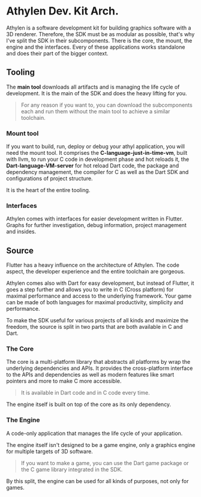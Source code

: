 # Athylen Dev. Kit Arch.
Athylen is a software development kit for building graphics software with a 3D renderer.
Therefore, the SDK must be as modular as possible, that's why I've split the SDK in their
subcomponents. There is the core, the mount, the engine and the interfaces. Every of these
applications works standalone and does their part of the bigger context.

## Tooling
The **main tool** downloads all artifacts and is managing the life cycle of development.
It is the main of the SDK and does the heavy lifting for you.
> For any reason if you want to, you can download the subcomponents each and run them without the main tool
to achieve a similar toolchain.

### Mount tool
If you want to build, run, deploy or debug your athyl application, you will need the mount tool. 
It comprises the **C-language-just-in-time-vm**, built with llvm, to run your C code in development phase and 
hot reloads it, the **Dart-language-VM-server** for hot reload Dart code, the package and dependency management, 
the compiler for C as well as the Dart SDK and
configurations of project structure.

It is the heart of the entire tooling.

### Interfaces
Athylen comes with interfaces for easier development written in Flutter. Graphs for further investigation, 
debug information, project management and insides.

## Source
Flutter has a heavy influence on the architecture of Athylen. The code aspect, the developer experience and
the entire toolchain are gorgeous. 

Athylen comes also with Dart for easy development, but instead of Flutter, it
goes a step further and allows you to write in C (Cross platform) for maximal performance and access to the underlying framework.
Your game can be made of both languages for maximal productivity, simplicity and performance.

To make the SDK useful for various projects of all kinds and maximize the freedom, the source is split in two parts that are both available in C and Dart.

### The Core
The core is a multi-platform library that abstracts all platforms by wrap the underlying dependencies and APIs.
It provides the cross-platform interface to the APIs and dependencies as well as modern features like smart pointers and 
more to make C more accessible.

> It is available in Dart code and in C code every time. 

The engine itself is built on top of the core as its only dependency.

### The Engine
A code-only application that manages the life cycle of your application.

The engine itself isn't designed to be a game engine, only a graphics engine for multiple targets of 3D software.
> If you want to make a game, you can use the Dart game package or the C game library integrated in the SDK.

By this split, the engine can be used for all kinds of purposes, not only for games.

